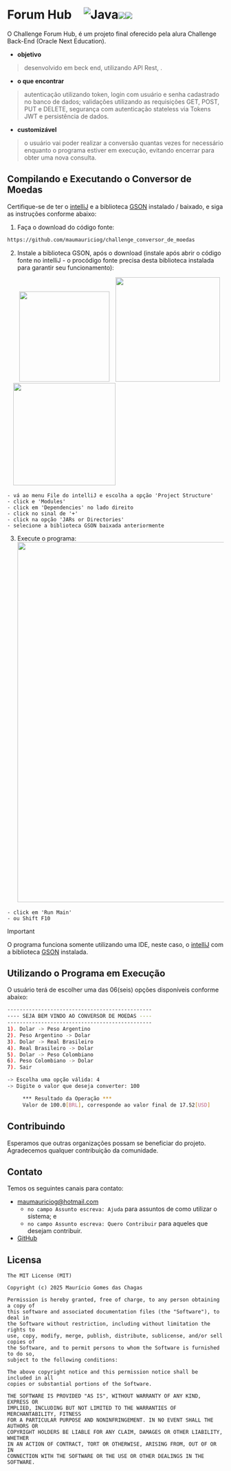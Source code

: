 # Forum Hub&emsp;![Java](https://img.shields.io/badge/java-%23ED8B00.svg?style=for-the-badge&logo=openjdk&logoColor=white)<img src="https://img.shields.io/badge/IntelliJ_IDEA-000000.svg?style=for-the-badge&logo=intellij-idea&logoColor=white" /><img src="https://img.shields.io/badge/json-5E5C5C?style=for-the-badge&logo=json&logoColor=white" />
O Challenge Forum Hub, é um projeto final oferecido pela alura Challenge Back-End (Oracle Next Education).

- **objetivo**

> desenvolvido em beck end, utilizando API Rest,  .

- **o que encontrar**

> autenticação utilizando token, login com usuário e senha cadastrado no banco de dados; validações utilizando as requisições GET, POST, PUT e DELETE, segurança com autenticação stateless via Tokens JWT e persistência de dados.

- **customizável**

> o usuário vai poder realizar a conversão quantas vezes for necessário enquanto o programa estiver em execução, evitando encerrar para obter uma nova consulta.

## Compilando e Executando o Conversor de Moedas
Certifique-se de ter o [intelliJ](https://www.jetbrains.com/idea/download/?section=windows) e a biblioteca [GSON](https://mvnrepository.com/search?q=GSON) instalado / baixado, e siga as instruções conforme abaixo:
1. Faça o download do código fonte:

```sh
https://github.com/maumauriciog/challenge_conversor_de_moedas
```

2. Instale a biblioteca GSON, após o download (instale após abrir o código fonte no intelliJ - o procódigo fonte precisa desta biblioteca instalada para garantir seu funcionamento):

&emsp;&emsp;<img src="pictures/scrA.png" width="210">&emsp;<img src="pictures/scrB.png" width="243">&emsp;<img src="pictures/scrC.png" width="238">

```
- vá ao menu File do intelliJ e escolha a opção 'Project Structure'
- click e 'Modules'
- click em 'Dependencies' no lado direito
- click no sinal de '+'
- click na opção 'JARs or Directories'
- selecione a biblioteca GSON baixada anteriormente
```

3. Execute o programa:
&emsp;&emsp;<img src="pictures/scrD.png" width="838">

```
- click em 'Run Main'
- ou Shift F10
```

> [!IMPORTANT]
> O programa funciona somente utilizando uma IDE, neste caso, o [intelliJ](https://www.jetbrains.com/idea/download/?section=windows) com a biblioteca [GSON](https://mvnrepository.com/search?q=GSON) instalada.

## Utilizando o Programa em Execução
O usuário terá de escolher uma das 06(seis) opções disponíveis conforme abaixo:
```bash
-----------------------------------------------
---- SEJA BEM VINDO AO CONVERSOR DE MOEDAS ----
-----------------------------------------------
1). Dolar -> Peso Argentino
2). Peso Argentino -> Dolar
3). Dolar -> Real Brasileiro
4). Real Brasileiro -> Dolar
5). Dolar -> Peso Colombiano
6). Peso Colombiano -> Dolar
7). Sair

-> Escolha uma opção válida: 4
-> Digite o valor que deseja converter: 100
```
```bash
     *** Resultado da Operação ***
     Valor de 100.0[BRL], corresponde ao valor final de 17.52[USD]
```

## Contribuindo
Esperamos que outras organizações possam se beneficiar do projeto. Agradecemos qualquer contribuição da comunidade.

## Contato
Temos os seguintes canais para contato:
- maumauriciog@hotmail.com
  - `no campo Assunto escreva: Ajuda` para assuntos de como utilizar o sistema; e
  - `no campo Assunto escreva: Quero Contribuir` para aqueles que desejam contribuir.
- [GitHub](https://github.com/maumauriciog)


## Licensa
```
The MIT License (MIT)

Copyright (c) 2025 Maurício Gomes das Chagas

Permission is hereby granted, free of charge, to any person obtaining a copy of
this software and associated documentation files (the "Software"), to deal in
the Software without restriction, including without limitation the rights to
use, copy, modify, merge, publish, distribute, sublicense, and/or sell copies of
the Software, and to permit persons to whom the Software is furnished to do so,
subject to the following conditions:

The above copyright notice and this permission notice shall be included in all
copies or substantial portions of the Software.

THE SOFTWARE IS PROVIDED "AS IS", WITHOUT WARRANTY OF ANY KIND, EXPRESS OR
IMPLIED, INCLUDING BUT NOT LIMITED TO THE WARRANTIES OF MERCHANTABILITY, FITNESS
FOR A PARTICULAR PURPOSE AND NONINFRINGEMENT. IN NO EVENT SHALL THE AUTHORS OR
COPYRIGHT HOLDERS BE LIABLE FOR ANY CLAIM, DAMAGES OR OTHER LIABILITY, WHETHER
IN AN ACTION OF CONTRACT, TORT OR OTHERWISE, ARISING FROM, OUT OF OR IN
CONNECTION WITH THE SOFTWARE OR THE USE OR OTHER DEALINGS IN THE SOFTWARE.
```
